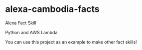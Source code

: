 # alexa-cambodia-facts
Alexa Fact Skill

Python and AWS Lambda

You can use this project as an example to make other fact skills!
